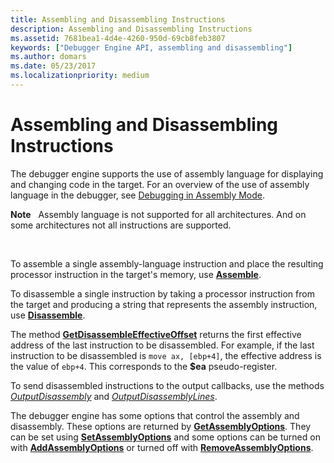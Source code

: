 ```yaml
---
title: Assembling and Disassembling Instructions
description: Assembling and Disassembling Instructions
ms.assetid: 7681bea1-4d4e-4260-950d-69cb8feb3807
keywords: ["Debugger Engine API, assembling and disassembling"]
ms.author: domars
ms.date: 05/23/2017
ms.localizationpriority: medium
---
```


# Assembling and Disassembling Instructions


The debugger engine supports the use of assembly language for displaying and changing code in the target. For an overview of the use of assembly language in the debugger, see [Debugging in Assembly Mode](debugging-in-assembly-mode.md).

**Note**   Assembly language is not supported for all architectures. And on some architectures not all instructions are supported.

 

To assemble a single assembly-language instruction and place the resulting processor instruction in the target's memory, use [**Assemble**](https://msdn.microsoft.com/library/windows/hardware/ff538121).

To disassemble a single instruction by taking a processor instruction from the target and producing a string that represents the assembly instruction, use [**Disassemble**](https://msdn.microsoft.com/library/windows/hardware/ff541948).

The method [**GetDisassembleEffectiveOffset**](https://msdn.microsoft.com/library/windows/hardware/ff546581) returns the first effective address of the last instruction to be disassembled. For example, if the last instruction to be disassembled is `move ax, [ebp+4]`, the effective address is the value of `ebp+4`. This corresponds to the **$ea** pseudo-register.

To send disassembled instructions to the output callbacks, use the methods [*OutputDisassembly*](https://msdn.microsoft.com/library/windows/hardware/ff553211) and [*OutputDisassemblyLines*](https://msdn.microsoft.com/library/windows/hardware/ff553216).

The debugger engine has some options that control the assembly and disassembly. These options are returned by [**GetAssemblyOptions**](https://msdn.microsoft.com/library/windows/hardware/ff545605). They can be set using [**SetAssemblyOptions**](https://msdn.microsoft.com/library/windows/hardware/ff556626) and some options can be turned on with [**AddAssemblyOptions**](https://msdn.microsoft.com/library/windows/hardware/ff537852) or turned off with [**RemoveAssemblyOptions**](https://msdn.microsoft.com/library/windows/hardware/ff554483).

 

 





